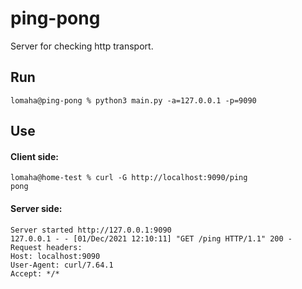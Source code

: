 # ping-pong
Server for checking http transport.
## Run
```
lomaha@ping-pong % python3 main.py -a=127.0.0.1 -p=9090
```
## Use
#### Client side:
```
lomaha@home-test % curl -G http://localhost:9090/ping
pong
```
#### Server side:
```
Server started http://127.0.0.1:9090
127.0.0.1 - - [01/Dec/2021 12:10:11] "GET /ping HTTP/1.1" 200 -
Request headers:
Host: localhost:9090
User-Agent: curl/7.64.1
Accept: */*
```
